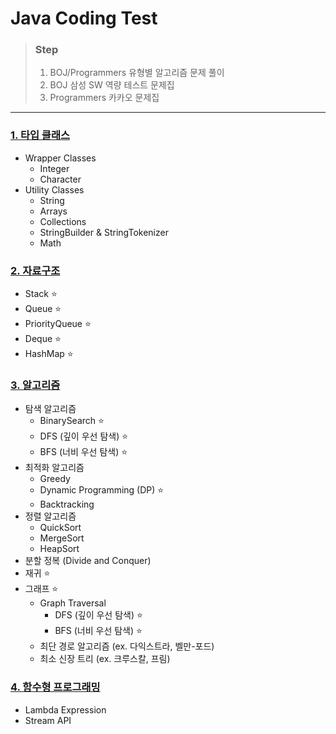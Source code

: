 # Java Coding Test

> ### Step
> 1. BOJ/Programmers 유형별 알고리즘 문제 풀이
> 2. BOJ 삼성 SW 역량 테스트 문제집
> 3. Programmers 카카오 문제집

---

### [1. 타입 클래스](./md/DataType)
- Wrapper Classes 
  - Integer
  - Character
- Utility Classes 
  - String
  - Arrays
  - Collections
  - StringBuilder & StringTokenizer
  - Math

### [2. 자료구조](./md/DataStructure)
- Stack ⭐️
- Queue ⭐️
- PriorityQueue ⭐️
- Deque ⭐️
- HashMap ⭐️

### [3. 알고리즘](./md/Algorithm)
- 탐색 알고리즘
  - BinarySearch ⭐️
  - DFS (깊이 우선 탐색) ⭐️
  - BFS (너비 우선 탐색) ⭐️
- 최적화 알고리즘
  - Greedy 
  - Dynamic Programming (DP) ⭐️
  - Backtracking
- 정렬 알고리즘
  - QuickSort
  - MergeSort
  - HeapSort 
- 분할 정복 (Divide and Conquer)
- 재귀 ⭐️
- 그래프 ⭐️
  - Graph Traversal
    - DFS (깊이 우선 탐색) ⭐️
    - BFS (너비 우선 탐색) ⭐️
  - 최단 경로 알고리즘 (ex. 다익스트라, 벨만-포드)
  - 최소 신장 트리 (ex. 크루스칼, 프림)


### [4. 함수형 프로그래밍](./md/FunctionalProgramming)

- Lambda Expression
- Stream API

